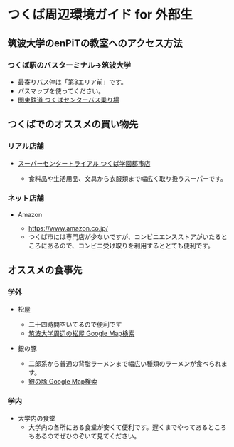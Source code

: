 # つくば周辺環境ガイド for 外部生

## 筑波大学のenPiTの教室へのアクセス方法

### つくば駅のバスターミナル→筑波大学
- 最寄りバス停は「第3エリア前」です。
- バスマップを使ってください。
- [関東鉄道 つくばセンターバス乗り場](http://www.tsukuba.ac.jp/access/pdf/131029campusbus_route.pdf)

## つくばでのオススメの買い物先

### リアル店舗

- [スーパーセンタートライアル つくば学園都市店](https://www.google.co.jp/maps/place/%E3%82%B9%E3%83%BC%E3%83%91%E3%83%BC%E3%82%BB%E3%83%B3%E3%82%BF%E3%83%BC%E3%83%88%E3%83%A9%E3%82%A4%E3%82%A2%E3%83%AB+%E3%81%A4%E3%81%8F%E3%81%B0%E5%AD%A6%E5%9C%92%E9%83%BD%E5%B8%82%E5%BA%97/@36.0959427,140.0869554,15z/data=!4m5!3m4!1s0x0:0xd37db2ffd80f20a3!8m2!3d36.0959427!4d140.0869554)

  - 食料品や生活用品、文具から衣服類まで幅広く取り扱うスーパーです。

### ネット店舗

  - Amazon

    - https://www.amazon.co.jp/
    - つくば市には専門店が少ないですが、コンビニエンスストアがいたるところにあるので、コンビニ受け取りを利用するととても便利です。


## オススメの食事先  

### 学外
  - 松屋  
    - 二十四時間空いてるので便利です
    - [筑波大学周辺の松屋 Google Map検索](https://www.google.co.jp/maps/search/%E3%81%A4%E3%81%8F%E3%81%B0+%E6%9D%BE%E5%B1%8B/@36.1055269,140.0935157,13.98z)

  - 銀の豚
    - 二郎系から普通の背脂ラーメンまで幅広い種類のラーメンが食べられます。
    - [銀の豚 Google Map検索](https://www.google.co.jp/maps/place/%E9%8A%80%E3%81%AE%E8%B1%9A/@36.1089124,140.1058451,17z/data=!3m1!4b1!4m5!3m4!1s0x60220c05ae180b1d:0x87effae3c5ea091f!8m2!3d36.1089081!4d140.1080338)
  
  

### 学内
  - 大学内の食堂
    - 大学内の各所にある食堂が安くて便利です。遅くまでやってあるところもあるのでぜひのぞいて見てください。